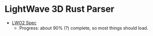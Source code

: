 # LightWave 3D Rust Parser

* [LWO2 Spec](http://static.lightwave3d.com/sdk/2015/html/filefmts/lwo2.html)
  * Progress: about 90% (?) complete, so most things should load.